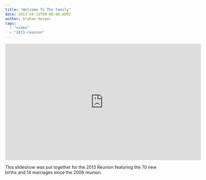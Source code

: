 ```yaml
---
title: "Welcome To The Family"
date: 2013-04-13T00:00:00.000Z
author: Graham Harper
tags:
  - "video"
  - "2013-reunion"
---
```


<iframe class="video" width="640" height="380" src="https://www.youtube.com/embed/MIz4Hya3sfQ?rel=0" frameborder="0" allowfullscreen></iframe>

This slideshow was put together for the 2013 Reunion featuring the 70 new births and 14 marriages since the 2006 reunion.
